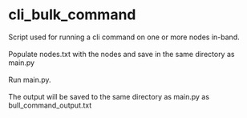 # cli_bulk_command
Script used for running a cli command on one or more nodes in-band. <br/>
<br/>
Populate nodes.txt with the nodes and save in the same directory as main.py <br/>
<br/>
Run main.py. <br/>
<br/>
The output will be saved to the same directory as main.py as bull_command_output.txt<br/>
<br/>
